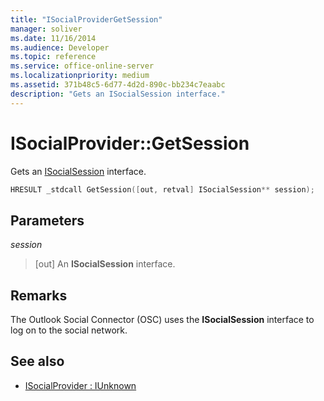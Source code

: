 ```yaml
---
title: "ISocialProviderGetSession"
manager: soliver
ms.date: 11/16/2014
ms.audience: Developer
ms.topic: reference
ms.service: office-online-server
ms.localizationpriority: medium
ms.assetid: 371b48c5-6d77-4d2d-890c-bb234c7eaabc
description: "Gets an ISocialSession interface."
---
```


# ISocialProvider::GetSession

Gets an [ISocialSession](isocialsessioniunknown.md) interface. 
  
```cpp
HRESULT _stdcall GetSession([out, retval] ISocialSession** session);
```

## Parameters

_session_
  
> [out] An **ISocialSession** interface. 
    
## Remarks

The Outlook Social Connector (OSC) uses the **ISocialSession** interface to log on to the social network. 
  
## See also

- [ISocialProvider : IUnknown](isocialprovideriunknown.md)

